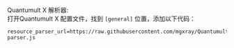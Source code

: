 Quantumult X 解析器:   
打开Quantumult X 配置文件，找到 <code>[general]</code> 位置，添加以下代码：
</span>

    resource_parser_url=https://raw.githubusercontent.com/mgxray/QuantumultX/master/Scripts/resource-parser.js
